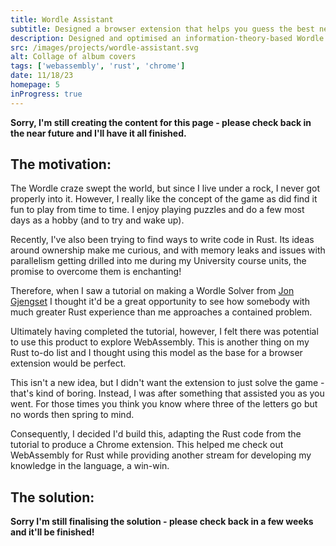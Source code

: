 ```yaml
---
title: Wordle Assistant
subtitle: Designed a browser extension that helps you guess the best next word in Wordle
description: Designed and optimised an information-theory-based Wordle Solver using Rust. Then combined WebAssembly and Chrome browser extensions to enable the solver to be used interactively to assist in the existing Worlde game.
src: /images/projects/wordle-assistant.svg
alt: Collage of album covers
tags: ['webassembly', 'rust', 'chrome']
date: 11/18/23
homepage: 5
inProgress: true
---
```


**Sorry, I'm still creating the content for this page - please check back in the near future and I'll have it all finished.**

## The motivation:

The Wordle craze swept the world, but since I live under a rock, I never got properly into it. However, I really like the concept of the game as did find it fun to play from time to time. I enjoy playing puzzles and do a few most days as a hobby (and to try and wake up).

Recently, I've also been trying to find ways to write code in Rust. Its ideas around ownership make me curious, and with memory leaks and issues with parallelism getting drilled into me during my University course units, the promise to overcome them is enchanting!

Therefore, when I saw a tutorial on making a Wordle Solver from [Jon Gjengset](https://www.youtube.com/c/JonGjengset) I thought it'd be a great opportunity to see how somebody with much greater Rust experience than me approaches a contained problem.

Ultimately having completed the tutorial, however, I felt there was potential to use this product to explore WebAssembly. This is another thing on my Rust to-do list and I thought using this model as the base for a browser extension would be perfect.

This isn't a new idea, but I didn't want the extension to just solve the game - that's kind of boring. Instead, I was after something that assisted you as you went. For those times you think you know where three of the letters go but no words then spring to mind.

Consequently, I decided I'd build this, adapting the Rust code from the tutorial to produce a Chrome extension. This helped me check out WebAssembly for Rust while providing another stream for developing my knowledge in the language, a win-win.

## The solution:

**Sorry I'm still finalising the solution - please check back in a few weeks and it'll be finished!**
